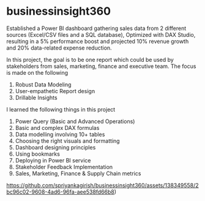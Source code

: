 # businessinsight360
Established a Power BI dashboard gathering sales data from 2 different sources (Excel/CSV files and a SQL database), Optimized with DAX Studio, resulting in a 5% performance boost and projected 10% revenue growth and 20% data-related expense reduction.

In this project, the goal is to be one report which could be used by stakeholders from sales, marketing, finance and executive team. The focus is made on the following

1. Robust Data Modeling
2. User-empathetic Report design
3. Drillable Insights

I learned the following things in this project

1. Power Query (Basic and Advanced Operations) 
2. Basic and complex DAX formulas
3. Data modelling involving 10+ tables
4. Choosing the right visuals and formatting
5. Dashboard designing principles
6. Using bookmarks
7. Deploying in Power BI service
8. Stakeholder Feedback Implementation
9. Sales, Marketing, Finance & Supply Chain metrics

https://github.com/spriyankagirish/businessinsight360/assets/138349558/2bc96c02-9608-4ad6-96fa-aee538fd66b8)

